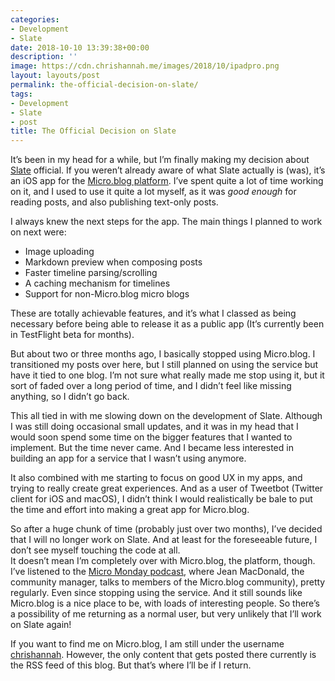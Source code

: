 ```yaml
---
categories:
- Development
- Slate
date: 2018-10-10 13:39:38+00:00
description: ''
image: https://cdn.chrishannah.me/images/2018/10/ipadpro.png
layout: layouts/post
permalink: the-official-decision-on-slate/
tags:
- Development
- Slate
- post
title: The Official Decision on Slate
---
```


<p>It’s been in my head for a while, but I’m finally making my decision about <a href="https://chrishannah.me/category/slate-development-log/">Slate</a> official. If you weren’t already aware of what Slate actually is (was), it’s an iOS app for the <a href="https://micro.blog">Micro.blog platform</a>. I’ve spent quite a lot of time working on it, and I used to use it quite a lot myself, as it was <em>good enough</em> for reading posts, and also publishing text-only posts.</p>
<p>I always knew the next steps for the app. The main things I planned to work on next were:</p>
<ul>
<li>Image uploading</li>
<li>Markdown preview when composing posts</li>
<li>Faster timeline parsing/scrolling</li>
<li>A caching mechanism for timelines</li>
<li>Support for non-Micro.blog micro blogs</li>
</ul>
<p>These are totally achievable features, and it’s what I classed as being necessary before being able to release it as a public app (It’s currently been in TestFlight beta for months).</p>
<p>But about two or three months ago, I basically stopped using Micro.blog. I transitioned my posts over here, but I still planned on using the service but have it tied to one blog. I’m not sure what really made me stop using it, but it sort of faded over a long period of time, and I didn’t feel like missing anything, so I didn’t go back.</p>
<p>This all tied in with me slowing down on the development of Slate. Although I was still doing occasional small updates, and it was in my head that I would soon spend some time on the bigger features that I wanted to implement. But the time never came. And I became less interested in building an app for a service that I wasn’t using anymore.</p>
<p>It also combined with me starting to focus on good UX in my apps, and trying to really create great experiences. And as a user of Tweetbot (Twitter client for iOS and macOS), I didn’t think I would realistically be bale to put the time and effort into making a great app for Micro.blog.</p>
<p>So after a huge chunk of time (probably just over two months), I’ve decided that I will no longer work on Slate. And at least for the foreseeable future, I don’t see myself touching the code at all. <br />
It doesn’t mean I’m completely over with Micro.blog, the platform, though. I’ve listened to the <a href="https://micro.blog/monday">Micro Monday podcast</a>, where Jean MacDonald, the community manager, talks to members of the Micro.blog community), pretty regularly. Even since stopping using the service. And it still sounds like Micro.blog is a nice place to be, with loads of interesting people. So there’s a possibility of me returning as a normal user, but very unlikely that I’ll work on Slate again!</p>
<p>If you want to find me on Micro.blog, I am still under the username <a href="http://micro.blog/chrishannah">chrishannah</a>. However, the only content that gets posted there currently is the RSS feed of this blog. But that’s where I’ll be if I return.</p>